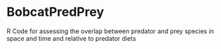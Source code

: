# BobcatPredPrey
R Code for assessing the overlap between predator and prey species in space and time and relative to predator diets
